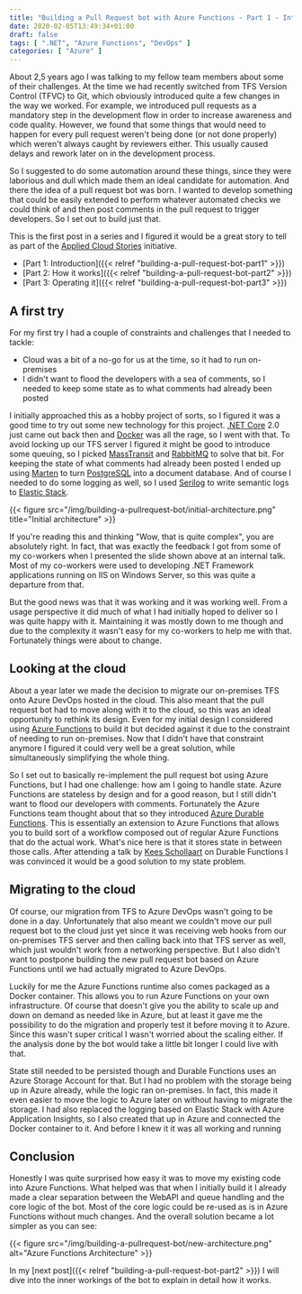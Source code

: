 ```yaml
---
title: "Building a Pull Request bot with Azure Functions - Part 1 - Introduction"
date: 2020-02-05T13:49:34+01:00
draft: false
tags: [ ".NET", "Azure Functions", "DevOps" ]
categories: [ "Azure" ]
---
```


About 2,5 years ago I was talking to my fellow team members about some of their challenges. At the time we had recently switched from TFS Version Control (TFVC) to Git, which obviously introduced quite a few changes in the way we worked. For example, we introduced pull requests as a mandatory step in the development flow in order to increase awareness and code quality. However, we found that some things that would need to happen for every pull request weren't being done (or not done properly) which weren't always caught by reviewers either. This usually caused delays and rework later on in the development process.

So I suggested to do some automation around these things, since they were laborious and dull which made them an ideal candidate for automation. And there the idea of a pull request bot was born. I wanted to develop something that could be easily extended to perform whatever automated checks we could think of and then post comments in the pull request to trigger developers. So I set out to build just that.

This is the first post in a series and I figured it would be a great story to tell as part of the [Applied Cloud Stories](http://aka.ms/applied-cloud-stories) initiative.

- [Part 1: Introduction]({{< relref "building-a-pull-request-bot-part1" >}})
- [Part 2: How it works]({{< relref "building-a-pull-request-bot-part2" >}})
- [Part 3: Operating it]({{< relref "building-a-pull-request-bot-part3" >}})

## A first try
For my first try I had a couple of constraints and challenges that I needed to tackle:

- Cloud was a bit of a no-go for us at the time, so it had to run on-premises
- I didn't want to flood the developers with a sea of comments, so I needed to keep some state as to what comments had already been posted

I initially approached this as a hobby project of sorts, so I figured it was a good time to try out some new technology for this project. [.NET Core](https://www.dot.net) 2.0 just came out back then and [Docker](https://www.docker.com) was all the rage, so I went with that. To avoid locking up our TFS server I figured it might be good to introduce some queuing, so I picked [MassTransit](https://masstransit-project.com/) and [RabbitMQ](https://www.rabbitmq.com/) to solve that bit. For keeping the state of what comments had already been posted I ended up using [Marten](https://martendb.io/) to turn [PostgreSQL](https://www.postgresql.org/) into a document database. And of course I needed to do some logging as well, so I used [Serilog](https://serilog.net/) to write semantic logs to [Elastic Stack](https://www.elastic.co/elastic-stack).

{{< figure src="/img/building-a-pullrequest-bot/initial-architecture.png" title="Initial architecture" >}}

If you're reading this and thinking "Wow, that is quite complex", you are absolutely right. In fact, that was exactly the feedback I got from some of my co-workers when I presented the slide shown above at an internal talk. Most of my co-workers were used to developing .NET Framework applications running on IIS on Windows Server, so this was quite a departure from that.

But the good news was that it was working and it was working well. From a usage perspective it did much of what I had initially hoped to deliver so I was quite happy with it. Maintaining it was mostly down to me though and due to the complexity it wasn't easy for my co-workers to help me with that. Fortunately things were about to change.

## Looking at the cloud
About a year later we made the decision to migrate our on-premises TFS onto Azure DevOps hosted in the cloud. This also meant that the pull request bot had to move along with it to the cloud, so this was an ideal opportunity to rethink its design. Even for my initial design I considered using [Azure Functions](https://azure.microsoft.com/en-us/services/functions/) to build it but decided against it due to the constraint of needing to run on-premises. Now that I didn't have that constraint anymore I figured it could very well be a great solution, while simultaneously simplifying the whole thing.

So I set out to basically re-implement the pull request bot using Azure Functions, but I had one challenge: how am I going to handle state. Azure Functions are stateless by design and for a good reason, but I still didn't want to flood our developers with comments. Fortunately the Azure Functions team thought about that so they introduced [Azure Durable Functions](https://docs.microsoft.com/en-us/azure/azure-functions/durable/durable-functions-overview?tabs=csharp). This is essentially an extension to Azure Functions that allows you to build sort of a workflow composed out of regular Azure Functions that do the actual work. What's nice here is that it stores state in between those calls. After attending a talk by [Kees Schollaart](https://www.linkedin.com/in/keesschollaart/) on Durable Functions I was convinced it would be a good solution to my state problem.

## Migrating to the cloud

Of course, our migration from TFS to Azure DevOps wasn't going to be done in a day. Unfortunately that also meant we couldn't move our pull request bot to the cloud just yet since it was receiving web hooks from our on-premises TFS server and then calling back into that TFS server as well, which just wouldn't work from a networking perspective. But I also didn't want to postpone building the new pull request bot based on Azure Functions until we had actually migrated to Azure DevOps.

Luckily for me the Azure Functions runtime also comes packaged as a Docker container. This allows you to run Azure Functions on your own infrastructure. Of course that doesn't give you the ability to scale up and down on demand as needed like in Azure, but at least it gave me the possibility to do the migration and properly test it before moving it to Azure. Since this wasn't super critical I wasn't worried about the scaling either. If the analysis done by the bot would take a little bit longer I could live with that.

State still needed to be persisted though and Durable Functions uses an Azure Storage Account for that. But I had no problem with the storage being up in Azure already, while the logic ran on-premises. In fact, this made it even easier to move the logic to Azure later on without having to migrate the storage. I had also replaced the logging based on Elastic Stack with Azure Application Insights, so I also created that up in Azure and connected the Docker container to it. And before I knew it it was all working and running 

## Conclusion

Honestly I was quite surprised how easy it was to move my existing code into Azure Functions. What helped was that when I initially build it I already made a clear separation between the WebAPI and queue handling and the core logic of the bot. Most of the core logic could be re-used as is in Azure Functions without much changes. And the overall solution became a lot simpler as you can see:

{{< figure src="/img/building-a-pullrequest-bot/new-architecture.png" alt="Azure Functions Architecture" >}}

In my [next post]({{< relref "building-a-pull-request-bot-part2" >}}) I will dive into the inner workings of the bot to explain in detail how it works.